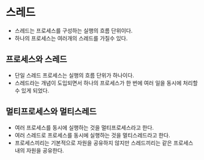 # 스레드

- 스레드는 프로세스를 구성하는 실행의 흐름 단위이다.
- 하나의 프로세스는 여러개의 스레드를 가질수 있다.

## 프로세스와 스레드

- 단일 스레드 프로세스는 실행의 흐름 단위가 하나이다.
- 스레드라는 개념이 도입되면서 하나의 프로세스가 한 번에 여러 일을 동시에 처리할 수 있게 되었다.

## 멀티프로세스와 멀티스레드

- 여러 프로세스를 동시에 실행하는 것을 멀티프로세스라고 한다.
- 여러 스레드로 프로세스를 동시에 실행하는 것을 멀티스레드라고 한다.
- 프로세스끼리는 기본적으로 자원을 공유하지 않지만 스레드끼리는 같은 프로세스 내의 자원을 공유한다.
